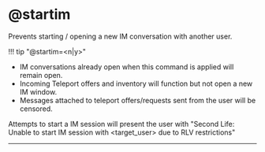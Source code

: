 # @startim

Prevents starting / opening a new IM conversation with another user.

!!! tip "@startim=&lt;n|y&gt;"

* IM conversations already open when this command is applied will remain open.
* Incoming Teleport offers and inventory will function but not open a new IM window.
* Messages attached to teleport offers/requests sent from the user will be censored.

Attempts to start a IM session will present the user with "Second Life: Unable to start IM session with &lt;target_user&gt; due to RLV restrictions"

---
